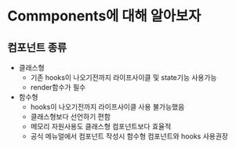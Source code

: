 # Commponents에 대해 알아보자

## 컴포넌트 종류

- 클래스형
  - 기존 hooks이 나오기전까지 라이프사이클 및 state기능 사용가능
  - render함수가 필수
- 함수형
  - hooks이 나오기전까지 라이프사이클 사용 불가능했음
  - 클래스형보다 선언하기 편함
  - 메모리 자원사용도 클래스형 컴포넌트보다 효율적
  - 공식 메뉴얼에서 컴포넌트 작성시 함수형 컴포넌트와 hooks 사용권장
